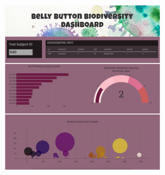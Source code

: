 <img src='https://github.com/yazhcodes/Belly-Button-Biodiversity/blob/main/Resources/img1.png'></img>
<img src='https://github.com/yazhcodes/Belly-Button-Biodiversity/blob/main/Resources/img2.png'></img>
<img src='https://github.com/yazhcodes/Belly-Button-Biodiversity/blob/main/Resources/img3.png'></img>
